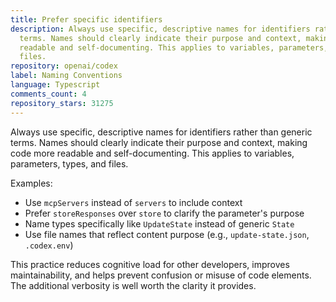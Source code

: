 ```yaml
---
title: Prefer specific identifiers
description: Always use specific, descriptive names for identifiers rather than generic
  terms. Names should clearly indicate their purpose and context, making code more
  readable and self-documenting. This applies to variables, parameters, types, and
  files.
repository: openai/codex
label: Naming Conventions
language: Typescript
comments_count: 4
repository_stars: 31275
---
```


Always use specific, descriptive names for identifiers rather than generic terms. Names should clearly indicate their purpose and context, making code more readable and self-documenting. This applies to variables, parameters, types, and files.

Examples:
- Use `mcpServers` instead of `servers` to include context
- Prefer `storeResponses` over `store` to clarify the parameter's purpose
- Name types specifically like `UpdateState` instead of generic `State`
- Use file names that reflect content purpose (e.g., `update-state.json`, `.codex.env`)

This practice reduces cognitive load for other developers, improves maintainability, and helps prevent confusion or misuse of code elements. The additional verbosity is well worth the clarity it provides.